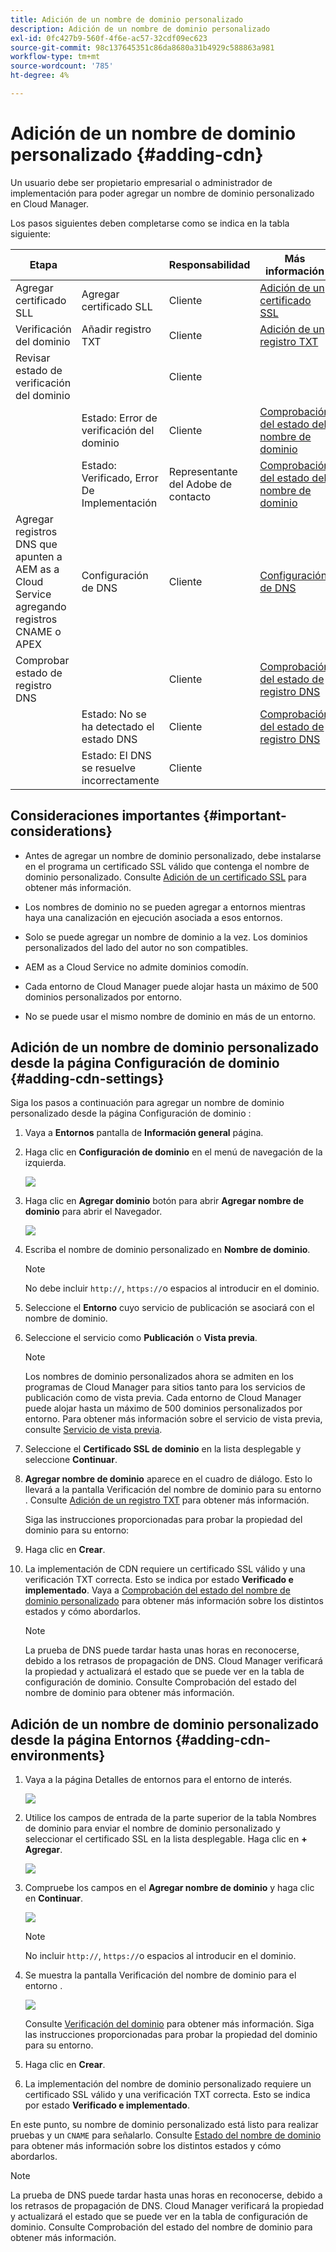 ```yaml
---
title: Adición de un nombre de dominio personalizado
description: Adición de un nombre de dominio personalizado
exl-id: 0fc427b9-560f-4f6e-ac57-32cdf09ec623
source-git-commit: 98c137645351c86da8680a31b4929c588863a981
workflow-type: tm+mt
source-wordcount: '785'
ht-degree: 4%

---
```


# Adición de un nombre de dominio personalizado {#adding-cdn}

Un usuario debe ser propietario empresarial o administrador de implementación para poder agregar un nombre de dominio personalizado en Cloud Manager.

Los pasos siguientes deben completarse como se indica en la tabla siguiente:

| Etapa |  | Responsabilidad | Más información |
|--- |--- |--- |---|
| Agregar certificado SLL | Agregar certificado SLL | Cliente | [Adición de un certificado SSL](https://experienceleague.adobe.com/docs/experience-manager-cloud-service/implementing/using-cloud-manager/manage-ssl-certificates/add-ssl-certificate.html?lang=en) |
| Verificación del dominio | Añadir registro TXT | Cliente | [Adición de un registro TXT](https://experienceleague.adobe.com/docs/experience-manager-cloud-service/implementing/using-cloud-manager/custom-domain-names/add-text-record.html?lang=en) |
| Revisar estado de verificación del dominio |  | Cliente |  |
|  | Estado: Error de verificación del dominio | Cliente | [Comprobación del estado del nombre de dominio](https://experienceleague.adobe.com/docs/experience-manager-cloud-service/implementing/using-cloud-manager/custom-domain-names/check-domain-name-status.html?lang=en) |
|  | Estado: Verificado, Error De Implementación | Representante del Adobe de contacto | [Comprobación del estado del nombre de dominio](https://experienceleague.adobe.com/docs/experience-manager-cloud-service/implementing/using-cloud-manager/custom-domain-names/check-domain-name-status.html?lang=en) |
| Agregar registros DNS que apunten a AEM as a Cloud Service agregando registros CNAME o APEX | Configuración de DNS | Cliente | [Configuración de DNS](https://experienceleague.adobe.com/docs/experience-manager-cloud-service/implementing/using-cloud-manager/custom-domain-names/configure-dns-settings.html?lang=en) |
| Comprobar estado de registro DNS |  | Cliente | [Comprobación del estado de registro DNS](https://experienceleague.adobe.com/docs/experience-manager-cloud-service/implementing/using-cloud-manager/custom-domain-names/check-dns-record-status.html?lang=en) |
|  | Estado: No se ha detectado el estado DNS | Cliente | [Comprobación del estado de registro DNS](https://experienceleague.adobe.com/docs/experience-manager-cloud-service/implementing/using-cloud-manager/custom-domain-names/check-dns-record-status.html?lang=en) |
|  | Estado: El DNS se resuelve incorrectamente | Cliente |  |


## Consideraciones importantes {#important-considerations}

* Antes de agregar un nombre de dominio personalizado, debe instalarse en el programa un certificado SSL válido que contenga el nombre de dominio personalizado. Consulte [Adición de un certificado SSL](/help/implementing/cloud-manager/managing-ssl-certifications/add-ssl-certificate.md) para obtener más información.

* Los nombres de dominio no se pueden agregar a entornos mientras haya una canalización en ejecución asociada a esos entornos.

* Solo se puede agregar un nombre de dominio a la vez. Los dominios personalizados del lado del autor no son compatibles.

* AEM as a Cloud Service no admite dominios comodín.

* Cada entorno de Cloud Manager puede alojar hasta un máximo de 500 dominios personalizados por entorno.

* No se puede usar el mismo nombre de dominio en más de un entorno.

## Adición de un nombre de dominio personalizado desde la página Configuración de dominio {#adding-cdn-settings}

Siga los pasos a continuación para agregar un nombre de dominio personalizado desde la página Configuración de dominio :

1. Vaya a **Entornos** pantalla de **Información general** página.

1. Haga clic en **Configuración de dominio** en el menú de navegación de la izquierda.

   ![](/help/implementing/cloud-manager/assets/cdn/cdn-create.png)

1. Haga clic en **Agregar dominio** botón para abrir **Agregar nombre de dominio** para abrir el Navegador.

   ![](/help/implementing/cloud-manager/assets/cdn/add-cdn1.png)

1. Escriba el nombre de dominio personalizado en **Nombre de dominio**.

   >[!NOTE]
   >No debe incluir `http://`, `https://`o espacios al introducir en el dominio.

1. Seleccione el **Entorno** cuyo servicio de publicación se asociará con el nombre de dominio.

1. Seleccione el servicio como **Publicación** o **Vista previa**.

   >[!NOTE]
   >Los nombres de dominio personalizados ahora se admiten en los programas de Cloud Manager para sitios tanto para los servicios de publicación como de vista previa. Cada entorno de Cloud Manager puede alojar hasta un máximo de 500 dominios personalizados por entorno. Para obtener más información sobre el servicio de vista previa, consulte [Servicio de vista previa](/help/implementing/cloud-manager/manage-environments.md#preview-service).

1. Seleccione el **Certificado SSL de dominio** en la lista desplegable y seleccione **Continuar**.

1. **Agregar nombre de dominio** aparece en el cuadro de diálogo. Esto lo llevará a la pantalla Verificación del nombre de dominio para su entorno . Consulte [Adición de un registro TXT](/help/implementing/cloud-manager/custom-domain-names/add-text-record.md) para obtener más información.

   Siga las instrucciones proporcionadas para probar la propiedad del dominio para su entorno:

1. Haga clic en **Crear**.
1. La implementación de CDN requiere un certificado SSL válido y una verificación TXT correcta. Esto se indica por estado **Verificado e implementado**.
Vaya a [Comprobación del estado del nombre de dominio personalizado](/help/implementing/cloud-manager/custom-domain-names/check-domain-name-status.md) para obtener más información sobre los distintos estados y cómo abordarlos.

   >[!NOTE]
   >La prueba de DNS puede tardar hasta unas horas en reconocerse, debido a los retrasos de propagación de DNS. Cloud Manager verificará la propiedad y actualizará el estado que se puede ver en la tabla de configuración de dominio. Consulte Comprobación del estado del nombre de dominio para obtener más información.

## Adición de un nombre de dominio personalizado desde la página Entornos {#adding-cdn-environments}

1. Vaya a la página Detalles de entornos para el entorno de interés.

   ![](/help/implementing/cloud-manager/assets/cdn/cdn-create4.png)

1. Utilice los campos de entrada de la parte superior de la tabla Nombres de dominio para enviar el nombre de dominio personalizado y seleccionar el certificado SSL en la lista desplegable. Haga clic en **+ Agregar**.

   ![](/help/implementing/cloud-manager/assets/cdn/cdn-create3.png)

1. Compruebe los campos en el **Agregar nombre de dominio** y haga clic en **Continuar**.

   ![](/help/implementing/cloud-manager/assets/cdn/cdn-create5.png)

   >[!NOTE]
   >No incluir `http://`, `https://`o espacios al introducir en el dominio.

1. Se muestra la pantalla Verificación del nombre de dominio para el entorno .

   ![](/help/implementing/cloud-manager/assets/cdn/cdn-create6.png)

   Consulte [Verificación del dominio](/help/implementing/cloud-manager/custom-domain-names/add-text-record.md) para obtener más información. Siga las instrucciones proporcionadas para probar la propiedad del dominio para su entorno.

1. Haga clic en **Crear**.

1. La implementación del nombre de dominio personalizado requiere un certificado SSL válido y una verificación TXT correcta. Esto se indica por estado **Verificado e implementado**.

En este punto, su nombre de dominio personalizado está listo para realizar pruebas y un `CNAME` para señalarlo. Consulte [Estado del nombre de dominio](/help/implementing/cloud-manager/custom-domain-names/check-domain-name-status.md) para obtener más información sobre los distintos estados y cómo abordarlos.

>[!NOTE]
>La prueba de DNS puede tardar hasta unas horas en reconocerse, debido a los retrasos de propagación de DNS. Cloud Manager verificará la propiedad y actualizará el estado que se puede ver en la tabla de configuración de dominio. Consulte Comprobación del estado del nombre de dominio para obtener más información.

